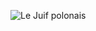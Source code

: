 ![Le Juif polonais](https://upload.wikimedia.org/wikipedia/commons/thumb/d/d7/Wedding_Supper_-_Martin_van_Meytens_-_Google_Cultural_Institute.jpg/300px-Wedding_Supper_-_Martin_van_Meytens_-_Google_Cultural_Institute.jpg)